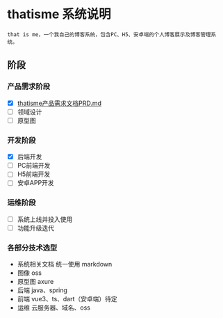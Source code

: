 # thatisme 系统说明

    that is me，一个我自己的博客系统，包含PC、H5、安卓端的个人博客展示及博客管理系统。

## 阶段

### 产品需求阶段

- [x] [thatisme产品需求文档PRD.md](./thatisme产品需求文档PRD.md)
- [ ] 领域设计
- [ ] 原型图

### 开发阶段

- [x] 后端开发
- [ ] PC前端开发
- [ ] H5前端开发
- [ ] 安卓APP开发

### 运维阶段

- [ ] 系统上线并投入使用
- [ ] 功能升级迭代

### 各部分技术选型

+ 系统相关文档
  统一使用 markdown
+ 图像
  oss
+ 原型图
  axure
+ 后端
  java、spring
+ 前端
  vue3、ts、dart（安卓端）待定
+ 运维
  云服务器、域名、oss

